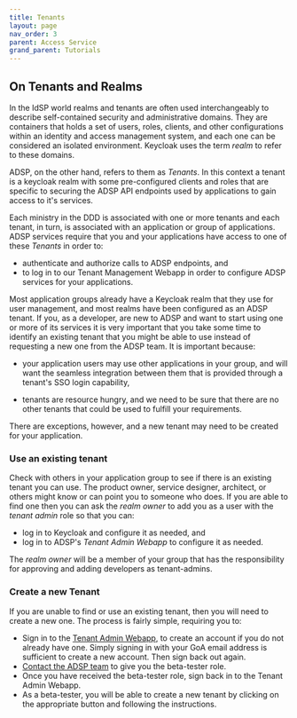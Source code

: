 ```yaml
---
title: Tenants
layout: page
nav_order: 3
parent: Access Service
grand_parent: Tutorials
---
```


## On Tenants and Realms

In the IdSP world realms and tenants are often used interchangeably to describe self-contained security and administrative domains. They are containers that holds a set of users, roles, clients, and other configurations within an identity and access management system, and each one can be considered an isolated environment. Keycloak uses the term _realm_ to refer to these domains.

ADSP, on the other hand, refers to them as _Tenants_. In this context a tenant is a keycloak realm with some pre-configured clients and roles that are specific to securing the ADSP API endpoints used by applications to gain access to it's services.

Each ministry in the DDD is associated with one or more tenants and each tenant, in turn, is associated with an application or group of applications. ADSP services require that you and your applications have access to one of these _Tenants_ in order to:

- authenticate and authorize calls to ADSP endpoints, and
- to log in to our Tenant Management Webapp in order to configure ADSP services for your applications.

Most application groups already have a Keycloak realm that they use for user management, and most realms have been configured as an ADSP tenant. If you, as a developer, are new to ADSP and want to start using one or more of its services it is very important that you take some time to identify an existing tenant that you might be able to use instead of requesting a new one from the ADSP team. It is important because:

- your application users may use other applications in your group, and will want the seamless integration between them that is provided through a tenant's SSO login capability,

- tenants are resource hungry, and we need to be sure that there are no other tenants that could be used to fulfill your requirements.

There are exceptions, however, and a new tenant may need to be created for your application.

### Use an existing tenant

Check with others in your application group to see if there is an existing tenant you can use. The product owner, service designer, architect, or others might know or can point you to someone who does. If you are able to find one then you can
ask the _realm owner_ to add you as a user with the _tenant admin_ role so that you can:

- log in to Keycloak and configure it as needed, and
- log in to ADSP's _Tenant Admin Webapp_ to configure it as needed.

The _realm owner_ will be a member of your group that has the responsibility for approving and adding developers as tenant-admins.

### Create a new Tenant

If you are unable to find or use an existing tenant, then you will need to create a new one. The process is fairly simple, requiring you to:

- Sign in to the [Tenant Admin Webapp](https://adsp-dev.gov.ab.ca/get-started), to create an account if you do not already have one. Simply signing in with your GoA email address is sufficient to create a new account. Then sign back out again.
- [Contact the ADSP team](mailto:adsp@gov.ab.ca) to give you the beta-tester role.
- Once you have received the beta-tester role, sign back in to the Tenant Admin Webapp.
- As a beta-tester, you will be able to create a new tenant by clicking on the appropriate button and following the instructions.
